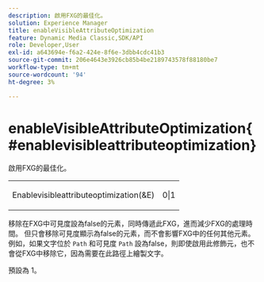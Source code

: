 ```yaml
---
description: 啟用FXG的最佳化。
solution: Experience Manager
title: enableVisibleAttributeOptimization
feature: Dynamic Media Classic,SDK/API
role: Developer,User
exl-id: a643694e-f6a2-424e-8f6e-3dbb4cdc41b3
source-git-commit: 206e4643e3926cb85b4be2189743578f88180be7
workflow-type: tm+mt
source-wordcount: '94'
ht-degree: 3%

---
```


# enableVisibleAttributeOptimization{#enablevisibleattributeoptimization}

啟用FXG的最佳化。

<table id="simpletable_FDE0D8786BC747AF87A336452500E695"> 
 <tr class="strow"> 
  <td class="stentry"> <p><span class="codeph"> Enablevisibleattributeoptimization(&amp;E)</span> </p> </td> 
  <td class="stentry"> <p>0|1 </p></td> 
 </tr> 
</table>

移除在FXG中可見度設為false的元素，同時傳遞此FXG，進而減少FXG的處理時間。 但只會移除可見度顯示為false的元素，而不會影響FXG中的任何其他元素。 例如，如果文字位於 `Path` 和可見度 `Path` 設為false，則即使啟用此修飾元，也不會從FXG中移除它，因為需要在此路徑上繪製文字。

預設為 1。
